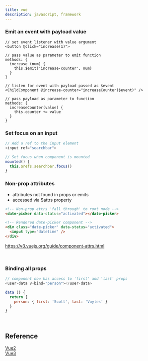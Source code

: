 ```yaml
---
title: vue
description: javascript, framework
---
```


### Emit an event with payload value

```js[child]
// set event listener with value argument
<button @click="increase(1)">

// pass value as parameter to emit function
methods: {
  increase (num) {
    this.$emit('increase-counter', num)
  }
}
```

```js[parent]
// listen for event with payload passed as $event
<ChildComponent @increase-counter="increaseCounter($event)" />

// pass payload as parameter to function
methods: {
  increaseCounter(value) {
    this.counter += value
  }
}
```

### Set focus on an input

```js
// Add a ref to the input element
<input ref="searchbar">

// Set focus when component is mounted
mounted() {
  this.$refs.searchbar.focus()
}
```

### Non-prop attributes

- attributes not found in props or emits
- accessed via $attrs property

```html
<!-- Non-prop attrs 'fall through' to root node -->
<date-picker data-status="activated"></date-picker>

<!-- Rendered date-picker component -->
<div class="date-picker" data-status="activated">
  <input type="datetime" />
</div>
```
https://v3.vuejs.org/guide/component-attrs.html

<br />

### Binding all props

```js
// component now has access to 'first' and 'last' props
<user-data v-bind="person"></user-data>

data () {
  return {
    person: { first: 'Scott', last: 'Voyles' }
  }
}
```

<br />

## Reference

[Vue2](https://vuejs.org)<br />
[Vue3](https://v3.vuejs.org)<br />

